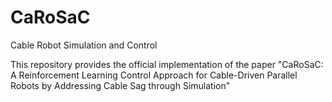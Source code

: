 # CaRoSaC
Cable Robot Simulation and Control


This repository provides the official implementation of the paper "CaRoSaC: A Reinforcement Learning Control Approach for Cable-Driven Parallel Robots by Addressing Cable Sag through Simulation"
